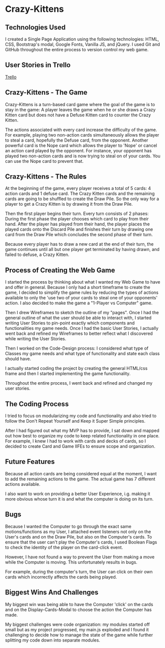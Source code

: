 # Crazy-Kittens

## Technologies Used

I created a Single Page Application using the following technologies: HTML, CSS,
Bootstrap's modal, Google Fonts, Vanilla JS, and jQuery. I used Git and GitHub
throughout the entire process to version control my web game.

## User Stories in Trello
[Trello](https://trello.com/b/TVMcydaw/crazy-kittens)


## Crazy-Kittens - The Game

Crazy-Kittens is a turn-based card game where the goal of the game is to stay in
the game: A player leaves the game when he or she draws a Crazy Kitten card but
does not have a Defuse Kitten card to counter the Crazy Kitten.

The actions associated with every card increase the difficulty of the game. For
example, playing two non-action cards simultaneously allows the player to steal
a card, hopefully the Defuse card, from the opponent. Another powerful card is
the Nope card which allows the player to 'Nope' or cancel an action card played
by the opponent. For instance, your opponent has played two non-action cards and
is now trying to steal on of your cards. You can use the Nope card to prevent
that.

## Crazy-Kittens - The Rules

At the beginning of the game, every player receives a total of 5 cards: 4 action
cards and 1 defuse card. The Crazy Kitten cards and the remaining cards are
going to be shuffled to create the Draw Pile. So the only way for a player to
get a Crazy Kitten is by drawing it from the Draw Pile.

Then the first player begins their turn. Every turn consists of 2 phases:
During the first phase the player chooses which card to play from their hand.
After the player has played from their hand, the player places the played cards
onto the Discard Pile and finishes their turn by drawing one card from the Draw
Pile which concludes the second phase of their turn.

Because every player has to draw a new card at the end of their turn, the game
continues until all but one player get terminated by having drawn, and failed to
defuse, a Crazy Kitten.

## Process of Creating the Web Game

I started the process by thinking about what I wanted my Web Game to have and
offer in general. Because I only had a short timeframe to create the game, I
decided to simplify the game rules by reducing the types of actions available
to only the 'use two of your cards to steal one of your opponents'
action. I also decided to make the game a "1-Player vs Computer" game.

Then I drew Wireframes to sketch the outline of my "pages".
Once I had the general outline of what the user should be able to interact with,
I started writing User Stories to pin-point exactly which components and
functionalities my game needs. Once I had the basic User Stories, I actually
went back and refined my Wireframes to better reflect what I discovered while
writing the User Stories.

Then I worked on the Code-Design process: I considered what type of Classes my
game needs and what type of functionality and state each class should have.

I actually started coding the project by creating the general HTML/css frame and
then I started implementing the game functionality.

Throughout the entire process, I went back and refined and changed my user stories.


## The Coding Process

I tried to focus on modularizing my code and functionality and also tried to
follow the Don't Repeat Yourself and Keep it Super Simple principles.

After I had figured out what my MVP has to provide, I sat down and mapped out
how best to organize my code to keep related functionality in one place. For
example, I knew I had to work with cards and decks of cards, so I decided to
create Card and Game IIFEs to ensure scope and organization.

## Future Features

Because all action cards are being considered equal at the moment, I want to add
the remaining actions to the game. The actual game has 7 different actions
available.

I also want to work on providing a better User Experience, i.g. making it more
obvious whose turn it is and what the computer is doing on its turn.

## Bugs

Because I wanted the Computer to go through the exact same motions/functions as
my User, I attached event listeners not only on the User's cards and on the
Draw Pile, but also on the Computer's cards. To ensure that the user can't play
the Computer's cards, I used Boolean Flags to check the identity of the player
on the card-click event.

However, I have not found a way to prevent the User from making a move while the
Computer is moving. This unfortunately results in bugs.

For example, during the computer's turn, the User can click on their own cards
which incorrectly affects the cards being played.


## Biggest Wins And Challenges

My biggest win was being able to have the Computer 'click' on the cards and on
the Display-Cards-Modal to choose the action the Computer has made.

My biggest challenges were code organization: my modules started off small but
as my project progressed, my main.js exploded and I found it challenging to
decide how to manage the state of the game while further splitting my code down
into separate modules.
